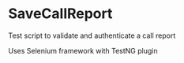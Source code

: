 # SaveCallReport
Test script to validate and authenticate a call report

Uses Selenium framework with TestNG plugin
